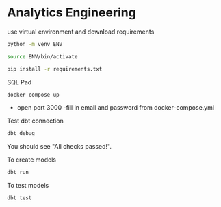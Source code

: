 # Analytics Engineering

use virtual environment and download requirements
```sh
python -m venv ENV
```
```sh
source ENV/bin/activate
```
```sh
pip install -r requirements.txt
```

SQL Pad
```sh
docker compose up
```
- open port 3000
-fill in email and password from docker-compose.yml

Test dbt connection
```sh
dbt debug
```
You should see "All checks passed!".

To create models
```sh
dbt run
```

To test models
```sh
dbt test
```
